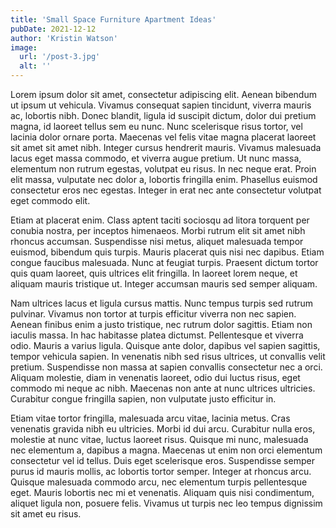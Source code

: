 ```yaml
---
title: 'Small Space Furniture Apartment Ideas'
pubDate: 2021-12-12
author: 'Kristin Watson'
image:
  url: '/post-3.jpg'
  alt: ''
---
```

Lorem ipsum dolor sit amet, consectetur adipiscing elit. Aenean bibendum ut ipsum ut vehicula. Vivamus consequat sapien tincidunt, viverra mauris ac, lobortis nibh. Donec blandit, ligula id suscipit dictum, dolor dui pretium magna, id laoreet tellus sem eu nunc. Nunc scelerisque risus tortor, vel lacinia dolor ornare porta. Maecenas vel felis vitae magna placerat laoreet sit amet sit amet nibh. Integer cursus hendrerit mauris. Vivamus malesuada lacus eget massa commodo, et viverra augue pretium. Ut nunc massa, elementum non rutrum egestas, volutpat eu risus. In nec neque erat. Proin elit massa, vulputate nec dolor a, lobortis fringilla enim. Phasellus euismod consectetur eros nec egestas. Integer in erat nec ante consectetur volutpat eget commodo elit.

Etiam at placerat enim. Class aptent taciti sociosqu ad litora torquent per conubia nostra, per inceptos himenaeos. Morbi rutrum elit sit amet nibh rhoncus accumsan. Suspendisse nisi metus, aliquet malesuada tempor euismod, bibendum quis turpis. Mauris placerat quis nisi nec dapibus. Etiam congue faucibus malesuada. Nunc at feugiat turpis. Praesent dictum tortor quis quam laoreet, quis ultrices elit fringilla. In laoreet lorem neque, et aliquam mauris tristique ut. Integer accumsan mauris sed semper aliquam.

Nam ultrices lacus et ligula cursus mattis. Nunc tempus turpis sed rutrum pulvinar. Vivamus non tortor at turpis efficitur viverra non nec sapien. Aenean finibus enim a justo tristique, nec rutrum dolor sagittis. Etiam non iaculis massa. In hac habitasse platea dictumst. Pellentesque et viverra odio. Mauris a varius ligula. Quisque ante dolor, dapibus vel sapien sagittis, tempor vehicula sapien. In venenatis nibh sed risus ultrices, ut convallis velit pretium. Suspendisse non massa at sapien convallis consectetur nec a orci. Aliquam molestie, diam in venenatis laoreet, odio dui luctus risus, eget commodo mi neque ac nibh. Maecenas non ante at nunc ultrices ultricies. Curabitur congue fringilla sapien, non vulputate justo efficitur in.

Etiam vitae tortor fringilla, malesuada arcu vitae, lacinia metus. Cras venenatis gravida nibh eu ultricies. Morbi id dui arcu. Curabitur nulla eros, molestie at nunc vitae, luctus laoreet risus. Quisque mi nunc, malesuada nec elementum a, dapibus a magna. Maecenas ut enim non orci elementum consectetur vel id tellus. Duis eget scelerisque eros. Suspendisse semper purus id mauris mollis, ac lobortis tortor semper. Integer at rhoncus arcu. Quisque malesuada commodo arcu, nec elementum turpis pellentesque eget. Mauris lobortis nec mi et venenatis. Aliquam quis nisi condimentum, aliquet ligula non, posuere felis. Vivamus ut turpis nec leo tempus dignissim sit amet eu risus.